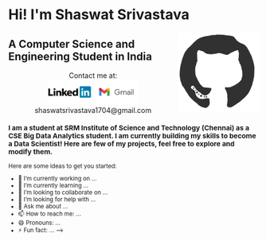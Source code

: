 # Hi! I'm Shaswat Srivastava
<img align="right" alt="GIF" height="160px" src="https://github.com/shaas1704/shaas1704/blob/main/Gifs%20and%20Icons/giphy.gif" />

## A Computer Science and Engineering Student in India

<p align='center'>
  Contact me at: <br>
<a href="https://www.linkedin.com/in/shaswat-srivastava-03a67118b/"><img height="50" src="https://github.com/shaas1704/shaas1704/blob/main/Gifs%20and%20Icons/linkedin2.jpg"></a>
<img height="50" src="https://github.com/shaas1704/shaas1704/blob/main/Gifs%20and%20Icons/gmail2.png"></a> 
shaswatsrivastava1704@gmail.com <small>
</p>

### I am a student at SRM Institute of Science and Technology (Chennai) as a CSE Big Data Analytics student. I am currently building my skills to become a Data Scientist! Here are few of my projects, feel free to explore and modify them.



Here are some ideas to get you started:

- 🔭 I’m currently working on ...
- 🌱 I’m currently learning ...
- 👯 I’m looking to collaborate on ...
- 🤔 I’m looking for help with ...
- 💬 Ask me about ...
- 📫 How to reach me: ...
- 😄 Pronouns: ...
- ⚡ Fun fact: ...
-->

